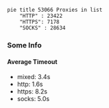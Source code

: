 
```mermaid
pie title 53066 Proxies in list
    "HTTP" : 23422
    "HTTPS": 7178
    "SOCKS" : 28634
```

### Some Info
#### Average Timeout

- mixed: 3.4s
- http: 1.6s
- https: 8.2s
- socks: 5.0s